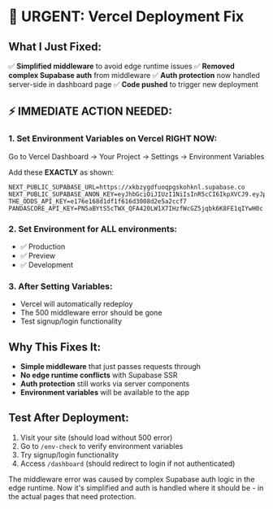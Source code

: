 # 🚨 URGENT: Vercel Deployment Fix

## What I Just Fixed:
✅ **Simplified middleware** to avoid edge runtime issues
✅ **Removed complex Supabase auth** from middleware 
✅ **Auth protection** now handled server-side in dashboard page
✅ **Code pushed** to trigger new deployment

## ⚡ IMMEDIATE ACTION NEEDED:

### 1. Set Environment Variables on Vercel RIGHT NOW:

Go to Vercel Dashboard → Your Project → Settings → Environment Variables

Add these **EXACTLY** as shown:

```
NEXT_PUBLIC_SUPABASE_URL=https://xkbzygdfuoqpgskohknl.supabase.co
NEXT_PUBLIC_SUPABASE_ANON_KEY=eyJhbGciOiJIUzI1NiIsInR5cCI6IkpXVCJ9.eyJpc3MiOiJzdXBhYmFzZSIsInJlZiI6InhrYnp5Z2RmdW9xcGdza29oa25sIiwicm9sZSI6ImFub24iLCJpYXQiOjE3MzU2ODg0MTMsImV4cCI6MjA1MTI2NDQxM30.7cH1Hy7n8IVbCGrX2nHnbkTMt0b0QvKF1WZqfEfDmF4
THE_ODDS_API_KEY=e176e168d1df1f616d3008d2e5a2ccf7
PANDASCORE_API_KEY=PN5aBYtS5cTWX_QFA420LW1X7IHzfWcGZ5jqbk6K8FE1qIYwH0c
```

### 2. Set Environment for ALL environments:
- ✅ Production
- ✅ Preview  
- ✅ Development

### 3. After Setting Variables:
- Vercel will automatically redeploy
- The 500 middleware error should be gone
- Test signup/login functionality

## Why This Fixes It:
- **Simple middleware** that just passes requests through
- **No edge runtime conflicts** with Supabase SSR
- **Auth protection** still works via server components
- **Environment variables** will be available to the app

## Test After Deployment:
1. Visit your site (should load without 500 error)
2. Go to `/env-check` to verify environment variables
3. Try signup/login functionality
4. Access `/dashboard` (should redirect to login if not authenticated)

The middleware error was caused by complex Supabase auth logic in the edge runtime. Now it's simplified and auth is handled where it should be - in the actual pages that need protection.
